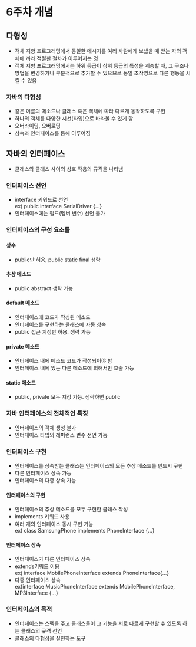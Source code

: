 # 6주차 개념

## 다형성
* 객체 지향 프로그래밍에서 동일한 메시지를 여러 사람에게 보냈을 때 받는 자의 객체에 까라 적절한 절차가 이루어지는 것
* 객체 지향 프로그래밍에서는 하위 등급이 상위 등급의 특성을 계승할 때, 그 구조나 방법을 변경하거나 부분적으로 추가할 수 있으므로 동일 조작명으로 다른 행동을 시킬 수 있음

### 자바의 다형성
* 같은 이름의 메소드나 클래스 혹은 객체에 따라 다르게 동작하도록 구현
* 하나의 객체를 다양한 시선(타입)으로 바라볼 수 있게 함
* 오버라이딩, 오버로딩
* 상속과 인터페이스를 통해 이루어짐

## 자바의 인터페이스
* 클래스와 클래스 사이의 상호 작용의 규격을 나타냄

### 인터페이스 선언
* interface 키워드로 선언 <br>
ex) public interface SerialDriver {...}
* 인터페이스에는 필드(멤버 변수) 선언 불가

### 인터페이스의 구성 요소들 

#### 상수
* public만 허용, public static final 생략

#### 추상 메소드
* public abstract 생략 가능

#### default 메소드
* 인터페이스에 코드가 작성된 메소드
* 인터페이스를 구현하는 클래스에 자동 상속
* public 접근 지정만 허용. 생략 가능

#### private 메소드
* 인터페이스 내에 메소드 코드가 작성되어야 함
* 인터페이스 내에 있는 다른 메소드에 의해서만 호출 가능

#### static 메소드
* public, private 모두 지정 가능. 생략하면 public

### 자바 인터페이스의 전체적인 특징
* 인터페이스의 객체 생성 불가
* 인터페이스 타입의 레퍼런스 변수 선언 가능

### 인터페이스 구현
* 인터페이스를 상속받는 클래스는 인터페이스의 모든 추상 메소드를 반드시 구현
* 다른 인터페이스 상속 가능
* 인터페이스의 다중 상속 가능

#### 인터페이스의 구현
* 인터페이스의 추상 메소드를 모두 구현한 클래스 작성
* implements 키워드 사용
* 여러 개의 인터페이스 동시 구현 가능 <br>
ex) class SamsungPhone implements PhoneInterface {...}

#### 인터페이스 상속
* 인터페이스가 다른 인터페이스 상속
* extends키워드 이용 <br>
ex) interface MobilePhoneInterface extends PhoneInterface{...}
* 다중 인터페이스 상속 <br>
ex)interface MusicPhoneInterface extends MobilePhoneInterface, MP3Interface {...}

### 인터페이스의 목적
* 인터페이스는 스펙을 주고 클래스들이 그 기능을 서로 다르게 구현할 수 있도록 하는 클래스의 규격 선언
* 클래스의 다형성을 실현하는 도구
